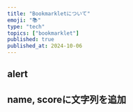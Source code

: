 ```yaml
---
title: "Bookmarkletについて"
emoji: "📚"
type: "tech"
topics: ["bookmarklet"]
published: true
published_at: 2024-10-06
---
```


## alert

## name, scoreに文字列を追加
